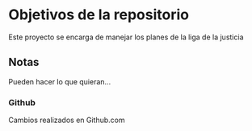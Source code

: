 # Objetivos de la repositorio

Este proyecto se encarga de manejar los planes de la liga de la justicia


## Notas
Pueden hacer lo que quieran...

### Github
Cambios realizados en Github.com
